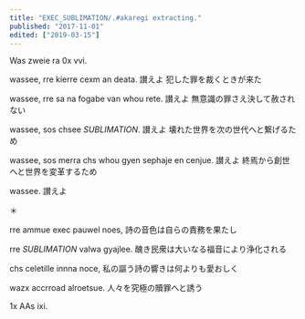 ```yaml
---
title: "EXEC_SUBLIMATION/.#akaregi extracting."
published: "2017-11-01"
edited: ["2019-03-15"]
---
```


Was zweie ra 0x vvi.

wassee, rre kierre cexm an deata.
讃えよ 犯した罪を裁くときが来た

wassee, rre sa na fogabe van whou rete.
讃えよ 無意識の罪さえ決して赦されない

wassee, sos chsee *SUBLIMATION*.
讃えよ 壊れた世界を次の世代へと繋げるため

wassee, sos merra chs whou gyen sephaje en cenjue.
讃えよ 終焉から創世へと世界を変革するため

wassee.
讃えよ

＊

rre ammue exec pauwel noes,
詩の音色は自らの責務を果たし

rre *SUBLIMATION* valwa gyajlee.
醜き民衆は大いなる福音により浄化される

chs celetille innna noce,
私の謳う詩の響きは何よりも愛おしく

wazx accrroad alroetsue.
人々を究極の贖罪へと誘う

1x AAs ixi.
